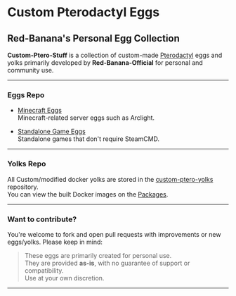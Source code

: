 # Custom Pterodactyl Eggs
## Red-Banana's Personal Egg Collection

**Custom-Ptero-Stuff** is a collection of custom-made [Pterodactyl](https://pterodactyl.io) eggs and yolks primarily developed by **Red-Banana-Official** for personal and community use.

---

###  Eggs Repo

- [Minecraft Eggs](https://github.com/Custom-Ptero-Stuff/Custom-ptero-eggs/tree/main/Minecraft)  
  Minecraft-related server eggs such as Arclight.

- [Standalone Game Eggs](https://github.com/Custom-Ptero-Stuff/Custom-ptero-eggs/tree/main/Standalone-Games)  
  Standalone games that don't require SteamCMD.

---

###  Yolks Repo

All Custom/modified docker yolks are stored in the [custom-ptero-yolks](https://github.com/Custom-Ptero-Stuff/custom-ptero-yolks) repository.  
You can view the built Docker images on the [Packages](https://github.com/orgs/Custom-Ptero-Stuff/packages).

---

###  Want to contribute?

You're welcome to fork and open pull requests with improvements or new eggs/yolks. Please keep in mind:

> These eggs are primarily created for personal use.  
> They are provided **as-is**, with no guarantee of support or compatibility.  
> Use at your own discretion.

---
